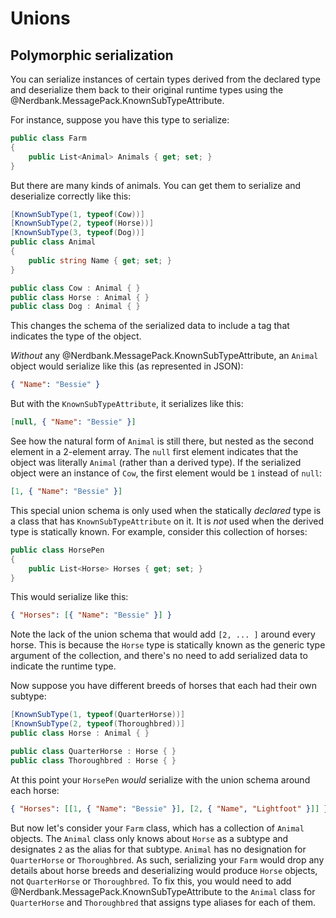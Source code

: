 # Unions

## Polymorphic serialization

You can serialize instances of certain types derived from the declared type and deserialize them back to their original runtime types using the @Nerdbank.MessagePack.KnownSubTypeAttribute.

For instance, suppose you have this type to serialize:

```cs
public class Farm
{
    public List<Animal> Animals { get; set; }
}
```

But there are many kinds of animals.
You can get them to serialize and deserialize correctly like this:

```cs
[KnownSubType(1, typeof(Cow))]
[KnownSubType(2, typeof(Horse))]
[KnownSubType(3, typeof(Dog))]
public class Animal
{
    public string Name { get; set; }
}

public class Cow : Animal { }
public class Horse : Animal { }
public class Dog : Animal { }
```

This changes the schema of the serialized data to include a tag that indicates the type of the object.

*Without* any @Nerdbank.MessagePack.KnownSubTypeAttribute, an `Animal` object would serialize like this (as represented in JSON):

```json
{ "Name": "Bessie" }
```

But with the `KnownSubTypeAttribute`, it serializes like this:
```json
[null, { "Name": "Bessie" }]
```

See how the natural form of `Animal` is still there, but nested as the second element in a 2-element array.
The `null` first element indicates that the object was literally `Animal` (rather than a derived type).
If the serialized object were an instance of `Cow`, the first element would be `1` instead of `null`:

```json
[1, { "Name": "Bessie" }]
```

This special union schema is only used when the statically *declared* type is a class that has `KnownSubTypeAttribute` on it.
It is *not* used when the derived type is statically known. For example, consider this collection of horses:

```cs
public class HorsePen
{
    public List<Horse> Horses { get; set; }
}
```

This would serialize like this:

```json
{ "Horses": [{ "Name": "Bessie" }] }
```

Note the lack of the union schema that would add `[2, ... ]` around every horse.
This is because the `Horse` type is statically known as the generic type argument of the collection, and there's no need to add serialized data to indicate the runtime type.

Now suppose you have different breeds of horses that each had their own subtype:

```cs
[KnownSubType(1, typeof(QuarterHorse))]
[KnownSubType(2, typeof(Thoroughbred))]
public class Horse : Animal { }

public class QuarterHorse : Horse { }
public class Thoroughbred : Horse { }
```

At this point your `HorsePen` *would* serialize with the union schema around each horse:
```json
{ "Horses": [[1, { "Name": "Bessie" }], [2, { "Name", "Lightfoot" }]] }
```

But now let's consider your `Farm` class, which has a collection of `Animal` objects.
The `Animal` class only knows about `Horse` as a subtype and designates `2` as the alias for that subtype.
`Animal` has no designation for `QuarterHorse` or `Thoroughbred`.
As such, serializing your `Farm` would drop any details about horse breeds and deserializing would produce `Horse` objects, not `QuarterHorse` or `Thoroughbred`.
To fix this, you would need to add @Nerdbank.MessagePack.KnownSubTypeAttribute to the `Animal` class for `QuarterHorse` and `Thoroughbred` that assigns type aliases for each of them.
